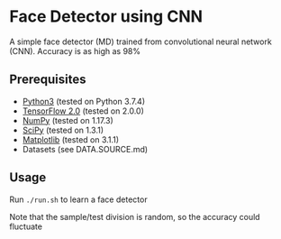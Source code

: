 # Face Detector using CNN

A simple face detector (MD) trained from convolutional neural network (CNN).
Accuracy is as high as 98%

## Prerequisites
* [Python3](https://www.python.org/) (tested on Python 3.7.4)
* [TensorFlow 2.0](https://www.tensorflow.org/) (tested on 2.0.0)
* [NumPy](https://numpy.org/) (tested on 1.17.3)
* [SciPy](https://www.scipy.org/) (tested on 1.3.1)
* [Matplotlib](https://matplotlib.org/) (tested on 3.1.1)
* Datasets (see DATA.SOURCE.md)

## Usage
Run `./run.sh` to learn a face detector

Note that the sample/test division is random, so the accuracy could fluctuate
